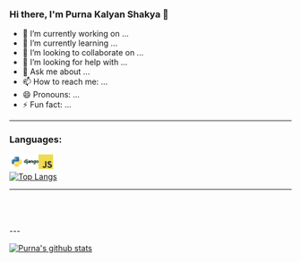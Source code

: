 ### Hi there, I'm Purna Kalyan Shakya 👋

<!--
**landxcape/landxcape** is a ✨ _special_ ✨ repository because its `README.md` (this file) appears on your GitHub profile.

Here are some ideas to get you started:
-->

- 🔭 I’m currently working on ...
- 🌱 I’m currently learning ...
- 👯 I’m looking to collaborate on ...
- 🤔 I’m looking for help with ...
- 💬 Ask me about ...
- 📫 How to reach me: ...
- 😄 Pronouns: ...
- ⚡ Fun fact: ...


---
### Languages:
<img align="left" alt="Python" width="26px" src="https://raw.githubusercontent.com/github/explore/80688e429a7d4ef2fca1e82350fe8e3517d3494d/topics/python/python.png">
<img align="left" alt="Django" width="26px" src="https://raw.githubusercontent.com/github/explore/80688e429a7d4ef2fca1e82350fe8e3517d3494d/topics/django/django.png">
<img align="left" alt="JavaScript" width="26px" src="https://raw.githubusercontent.com/github/explore/80688e429a7d4ef2fca1e82350fe8e3517d3494d/topics/javascript/javascript.png">

<br/>

[![Top Langs](https://github-readme-stats.vercel.app/api/top-langs/?username=landxcape&exclude_repo=rgb,dmd2-libraries,dmd2-learning,dmd2-animation_pt2,web-scrap,django-learn-2020)](https://github.com/landxcape/github-readme-stats)

<hr/>
<br/>

<br/>
<br/>
---
<br/>

[![Purna's github stats](https://github-readme-stats.vercel.app/api?username=landxcape&show_icons=true&theme=radical)](https://github.com/landxcape/github-readme-stats)

